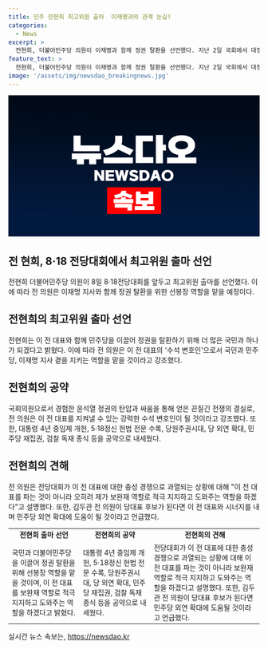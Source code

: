 ```yaml
---
title: 민주 전현희 최고위원 출마  이재명과의 관계 눈길!
categories:
  - News
excerpt: >
  전현희, 더불어민주당 의원이 이재명과 함께 정권 탈환을 선언했다. 지난 2일 국회에서 대정부질문을 하며 정치적 경험을 드러낸 전 의원은 이날 기자회견에서 윤석열 정권과 싸워 이긴 투사로 국민과 더불어민주당을 지키는 수석 변호인이 될 것이라고 강조했다. 또한, 대통령 4년 중임제 개헌, 민주당 재집권 등을 공약으로 내세웠다. 이에 대한 기자의 의견에는 이 전 대표를 파는 것이 아니라 오히려 제가 보완재 역할로 적극 지지하고 도와주는 역할을 하겠다고 밝혔다.
feature_text: >
  전현희, 더불어민주당 의원이 이재명과 함께 정권 탈환을 선언했다. 지난 2일 국회에서 대정부질문을 하며 정치적 경험을 드러낸 전 의원은 이날 기자회견에서 윤석열 정권과 싸워 이긴 투사로 국민과 더불어민주당을 지키는 수석 변호인이 될 것이라고 강조했다. 또한, 대통령 4년 중임제 개헌, 민주당 재집권 등을 공약으로 내세웠다. 이에 대한 기자의 의견에는 이 전 대표를 파는 것이 아니라 오히려 제가 보완재 역할로 적극 지지하고 도와주는 역할을 하겠다고 밝혔다.
image: '/assets/img/newsdao_breakingnews.jpg'
---
```


<p><img src="/assets/img/newsdao_breakingnews.jpg" alt="flaretime 속보" /></p>

<h2 data-ke-size="size28">전 현희, 8·18 전당대회에서 최고위원 출마 선언</h2>

<p data-ke-size="size16">전현희 더불어민주당 의원이 8일 8·18전당대회를 앞두고 최고위원 출마를 선언했다. 이에 따라 전 의원은 이재명 지사와 함께 정권 탈환을 위한 선봉장 역할을 맡을 예정이다.</p>

<h2 data-ke-size="size24">전현희의 최고위원 출마 선언</h2>

<p data-ke-size="size16">전현희는 이 전 대표와 함께 민주당을 이끌어 정권을 탈환하기 위해 더 많은 국민과 하나가 되겠다고 밝혔다. 이에 따라 전 의원은 이 전 대표의 '수석 변호인'으로서 국민과 민주당, 이재명 지사 곁을 지키는 역할을 맡을 것이라고 강조했다.</p>

<h2 data-ke-size="size24">전현희의 공약</h2>

<p data-ke-size="size16">국회의원으로서 경험한 윤석열 정권의 탄압과 싸움을 통해 얻은 끈질긴 전쟁의 결실로, 전 의원은 이 전 대표를 지켜낼 수 있는 강력한 수석 변호인이 될 것이라고 강조했다. 또한, 대통령 4년 중임제 개헌, 5·18정신 헌법 전문 수록, 당원주권시대, 당 외연 확대, 민주당 재집권, 검찰 독재 종식 등을 공약으로 내세웠다.</p>

<h2 data-ke-size="size24">전현희의 견해</h2>

<p data-ke-size="size16">전 의원은 전당대회가 이 전 대표에 대한 충성 경쟁으로 과열되는 상황에 대해 "이 전 대표를 파는 것이 아니라 오히려 제가 보완재 역할로 적극 지지하고 도와주는 역할을 하겠다"고 설명했다. 또한, 김두관 전 의원이 당대표 후보가 된다면 이 전 대표와 시너지를 내며 민주당 외연 확대에 도움이 될 것이라고 언급했다.</p>

<table>
  <tr>
    <td style="text-align: center; height: 17px;"><b>전현희 출마 선언</b></td>
    <td style="text-align: center; height: 17px;"><b>전현희의 공약</b></td>
    <td style="text-align: center; height: 17px;"><b>전현희의 견해</b></td>
  </tr>
  <tr>
    <td>국민과 더불어민주당을 이끌어 정권 탈환을 위해 선봉장 역할을 맡을 것이며, 이 전 대표를 보완재 역할로 적극 지지하고 도와주는 역할을 하겠다고 밝혔다.</td>
    <td>대통령 4년 중임제 개헌, 5·18정신 헌법 전문 수록, 당원주권시대, 당 외연 확대, 민주당 재집권, 검찰 독재 종식 등을 공약으로 내세웠다.</td>
    <td>전당대회가 이 전 대표에 대한 충성 경쟁으로 과열되는 상황에 대해 이 전 대표를 파는 것이 아니라 보완재 역할로 적극 지지하고 도와주는 역할을 하겠다고 설명했다. 또한, 김두관 전 의원이 당대표 후보가 된다면 민주당 외연 확대에 도움될 것이라고 언급했다.</td>
  </tr>
</table>
실시간 뉴스 속보는, <a href="https://newsdao.kr" rel="dofollow">https://newsdao.kr</a>


